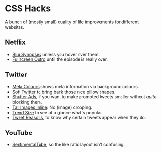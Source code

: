 # CSS Hacks

A bunch of (mostly small) quality of life improvements for different websites.

## Netflix
- [Blur Synopses](https://gitlab.com/Tamschi/css-hacks/raw/master/Netflix/Netflix-Blur-Synopses.user.css) unless you hover over them.
- [Fullscreen Outro](https://gitlab.com/Tamschi/css-hacks/raw/master/Netflix/Netflix-Fullscreen-Outro.user.css) until the episode is really over.

## Twitter
- [Meta Colours](https://gitlab.com/Tamschi/css-hacks/raw/master/Twitter/Twitter-Meta-Colours.user.css) shows meta information via background colours.
- [Soft Twitter](https://gitlab.com/Tamschi/css-hacks/raw/master/Twitter/Soft-Twitter.user.css) to bring back those nice pillow shapes.
- [Shutter Ads](https://gitlab.com/Tamschi/css-hacks/raw/master/Twitter/Twitter-Shutter-Ads.user.css), if you want to make promoted tweets smaller without _quite_ blocking them.
- [Tall Images Inline](https://gitlab.com/Tamschi/css-hacks/raw/master/Twitter/Twitter-Tall-Images-Inline.user.css): No (image) cropping.
- [Trend Size](https://gitlab.com/Tamschi/css-hacks/raw/master/Twitter/Twitter-Trend-Size.user.css) to see at a glance what's popular.
- [Tweet Reasons](https://gitlab.com/Tamschi/css-hacks/raw/master/Twitter/Twitter-Tweet-Reasons.user.css), to know why certain tweets appear when they do.

## YouTube
- [SentimentalTube](https://gitlab.com/Tamschi/css-hacks/raw/master/YouTube/SentimentalTube.user.css), so the like ratio layout isn't confusing.